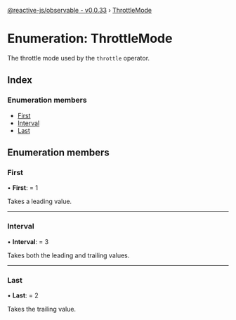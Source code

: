 [@reactive-js/observable - v0.0.33](../README.md) › [ThrottleMode](throttlemode.md)

# Enumeration: ThrottleMode

The throttle mode used by the `throttle` operator.

## Index

### Enumeration members

* [First](throttlemode.md#first)
* [Interval](throttlemode.md#interval)
* [Last](throttlemode.md#last)

## Enumeration members

###  First

• **First**: = 1

Takes a leading value.

___

###  Interval

• **Interval**: = 3

Takes both the leading and trailing values.

___

###  Last

• **Last**: = 2

Takes the trailing value.
